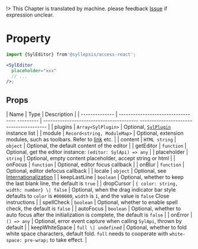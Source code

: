 !> This Chapter is translated by machine. please feedback [Issue](https://github.com/bytedance/syllepsis/issues) if expression unclear.

# Property <!-- {docsify-ignore-all} -->

```jsx
import {SylEditor} from'@syllepsis/access-react';

<SylEditor
  placeholder="xxx"
  // ...
/>;
```

## Props

| Name | Type | Description |
| -------------- | ---------------------------------- --------- | ---------------------------------------- --------------------------------------- |
| plugins | `Array<SylPlugin>` | Optional, [`SylPlugin`](/en/plugins/README) instance list |
| module | `Record<string, ModuleMap>` | Optional, extension modules, such as toolbars. Refer to [link](/en/modules/README.md) etc. |
| content | `HTML string` \| `object` | Optional, the default content of the editor |
| getEditor | `function` | Optional, get the editor instance: `(editor: SylApi) => any` |
| placeholder | `string` | Optional, empty content placeholder, accept string or html |
| onFocus | `function` | Optional, editor focus callback |
| onBlur | `function` | Optional, editor defocus callback |
| locale | `object` | Optional, see [Internationalization](/en/others/i18n) |
| keepLastLine | `boolean` | Optional, whether to keep the last blank line, the default is `true` |
| dropCursor | `{ color: string, width: number} \| false` | Optional, when the drag indicator bar style defaults to `color` is `#000000`, `width` is `1`, and the value is `false` Close instructions |
| spellCheck | `boolean` | Optional, whether to enable spell check, the default is `false` |
| autoFocus | `boolean` | Optional, whether to auto focus after the initialization is complete, the default is `false` |
| onError | `() => any` | Optional, error event capture when calling `SylApi`, thrown by default |
| keepWhiteSpace | `full \| undefined` | Optional, whether to fold white space characters, default fold. `full` needs to cooperate with `white-space: pre-wrap;` to take effect. |